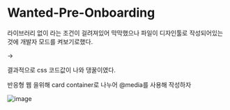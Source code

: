# Wanted-Pre-Onboarding
라이브러리 없이 라는 조건이 걸려져있어 막막했으나 파일이 디자인툴로 작성되어있는것에 개발자 모드를 켜보기로했다.

->

결과적으로 css 코드값이 나와 댕꿀이였다.

반응형 웹 을위해 card container로 나누어  @media를 사용해 작성하자

![image](https://github.com/BeomAB9/Wanted-Pre-Onboarding/assets/107173113/d0f72960-c824-42a6-bd25-72d199654241)

